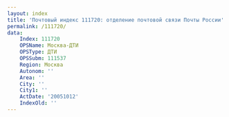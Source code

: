 ```yaml
---
layout: index
title: 'Почтовый индекс 111720: отделение почтовой связи Почты России'
permalink: /111720/
data:
    Index: 111720
    OPSName: Москва-ДТИ
    OPSType: ДТИ
    OPSSubm: 111537
    Region: Москва
    Autonom: ''
    Area: ''
    City: ''
    City1: ''
    ActDate: '20051012'
    IndexOld: ''
---
```

